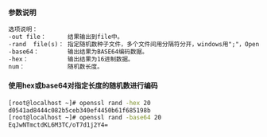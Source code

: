 #### 参数说明
```txt
选项说明：
-out file：      结果输出到file中。
-rand  file(s)： 指定随机数种子文件，多个文件间用分隔符分开，windows用";"，OpenVMS用","，其他系统用"："
-base64：        输出结果为BASE64编码数据。
-hex：           输出结果为16进制数据。
num：            随机数长度。
```

#### 使用hex或base64对指定长度的随机数进行编码
```bash
[root@localhost ~]# openssl rand -hex 20
d0541ad8444c082b5ceb340ef4450b61f685198b
[root@localhost ~]# openssl rand -base64 20
EqJwNTmctdKL6M3TC/oT7d1j2Y4=
```